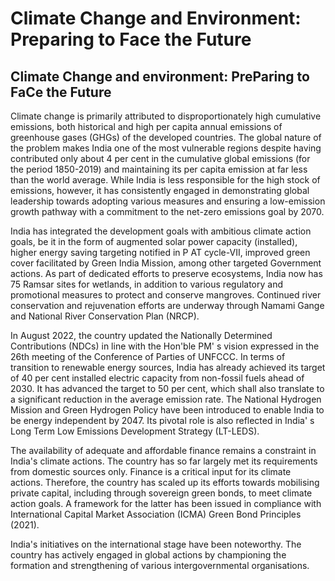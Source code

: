 # Climate Change and Environment: Preparing to Face the Future

## Climate Change and environment: PreParing to FaCe the Future

<!-- image -->

Climate change is primarily attributed to disproportionately high cumulative emissions, both historical  and  high  per  capita  annual  emissions  of  greenhouse  gases  (GHGs)  of the developed countries. The global nature of the problem makes India one of the most vulnerable regions despite having contributed only about 4 per cent in the cumulative global  emissions  (for  the  period  1850-2019)  and  maintaining  its  per  capita  emission at  far  less  than  the  world  average.  While  India  is  less  responsible  for  the  high  stock of  emissions, however, it has consistently engaged in demonstrating global leadership towards adopting various measures and ensuring a low-emission growth pathway with a commitment to the net-zero emissions goal by 2070.

India has integrated the development goals with ambitious climate action goals, be it in the form of augmented solar power capacity (installed), higher energy saving targeting notified in P AT cycle-VII, improved green cover facilitated by Green India Mission, among other targeted Government actions. As part of dedicated efforts to preserve ecosystems, India  now  has  75  Ramsar  sites  for  wetlands,  in  addition  to  various  regulatory  and promotional measures to protect and conserve mangroves. Continued river conservation and  rejuvenation  efforts  are  underway  through  Namami  Gange  and  National  River Conservation Plan (NRCP).

In August 2022, the country updated the Nationally Determined Contributions (NDCs) in  line  with  the  Hon'ble  PM' s  vision  expressed  in  the  26th  meeting  of  the  Conference of  Parties of UNFCCC. In terms of transition to renewable energy sources, India has already achieved its target of 40 per cent installed electric capacity from non-fossil fuels ahead of 2030. It has advanced the target to 50 per cent, which shall also translate to a significant reduction in the average emission rate. The National Hydrogen Mission and Green Hydrogen Policy have been introduced to enable India to be energy independent by 2047. Its pivotal role is also reflected in India' s Long Term Low Emissions Development Strategy (LT-LEDS).

The availability of adequate and affordable finance remains a constraint in India's climate actions. The country has so far largely met its requirements from domestic sources only. Finance is a critical input for its climate actions. Therefore, the country has scaled up its efforts towards mobilising private capital, including through sovereign green bonds, to meet climate action goals. A framework for the latter has been issued in compliance with International Capital Market Association (ICMA) Green Bond Principles (2021).

India's  initiatives  on  the  international  stage  have  been  noteworthy.  The  country  has actively engaged in global actions by championing the formation and strengthening of various intergovernmental organisations.